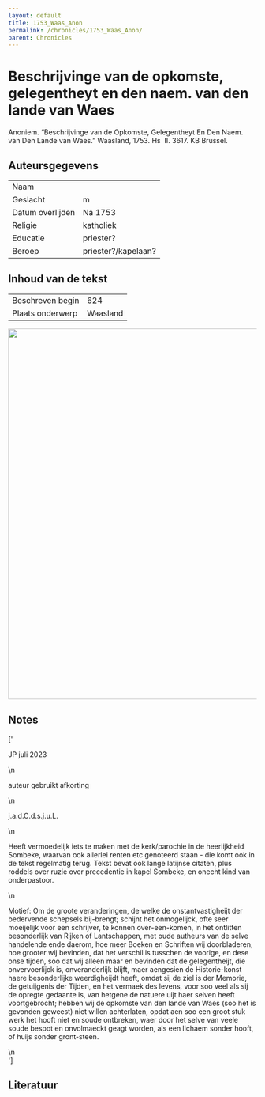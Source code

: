```yaml
---
layout: default
title: 1753_Waas_Anon
permalink: /chronicles/1753_Waas_Anon/
parent: Chronicles
--- 
```



# Beschrijvinge van de opkomste, gelegentheyt en den naem. van den lande van Waes 

Anoniem. “Beschrijvinge van de Opkomste, Gelegentheyt En Den Naem. van Den Lande van Waes.” Waasland, 1753. Hs  II. 3617. KB Brussel. 

## Auteursgegevens 

| | | 
| --------------- | --------------- | 
| Naam |   | 
| Geslacht | m | 
| Datum overlijden | Na 1753 | 
| Religie | katholiek | 
| Educatie | priester? | 
| Beroep | priester?/kapelaan? | 

## Inhoud van de tekst 

| | | 
| --------------- | --------------- | 
| Beschreven begin | 624 | 
| Plaats onderwerp | Waasland | 

[<img src="..\..\barplots_chronicles\1753_Waas_Anon.jpg" width="750"/>](..\..\barplots_chronicles\1753_Waas_Anon.jpg) 

## Notes 

['<div data-schema-version="8"><p>JP juli 2023</p>\n<p>auteur gebruikt afkorting</p>\n<p>j.a.d.C.d.s.j.u.L.</p>\n<p>Heeft vermoedelijk iets te maken met de kerk/parochie in de heerlijkheid Sombeke, waarvan ook allerlei renten etc genoteerd staan - die komt ook in de tekst regelmatig terug. Tekst bevat ook lange latijnse citaten, plus roddels over ruzie over precedentie in kapel Sombeke, en onecht kind van onderpastoor.</p>\n<p>Motief: Om de groote veranderingen, de welke de onstantvastigheijt der bedervende schepsels bij-brengt; schijnt het onmogelijck, ofte seer moeijelijk voor een schrijver, te konnen over-een-komen, in het ontlitten besonderlijk van Rijken of Lantschappen, met oude autheurs van de selve handelende ende daerom, hoe meer Boeken en Schriften wij doorbladeren, hoe grooter wij bevinden, dat het verschil is tusschen de voorige, en dese onse tijden, soo dat wij alleen maar en bevinden dat de gelegentheijt, die onvervoerlijck is, onveranderlijk blijft, maer aengesien de Historie-konst haere besonderlijke weerdigheijdt heeft, omdat sij de ziel is der Memorie, de getuijgenis der Tijden, en het vermaek des levens, voor soo veel als sij de opregte gedaante is, van hetgene de natuere uijt haer selven heeft voortgebrocht; hebben wij de opkomste van den lande van Waes (soo het is gevonden geweest) niet willen achterlaten, opdat aen soo een groot stuk werk het hooft niet en soude ontbreken, waer door het selve van veele soude bespot en onvolmaeckt geagt worden, als een lichaem sonder hooft, of huijs sonder gront-steen.</p>\n</div>'] 

## Literatuur 

